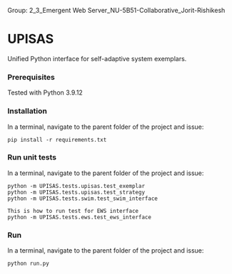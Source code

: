 Group: 2_3_Emergent Web Server_NU-5B51-Collaborative_Jorit-Rishikesh



# UPISAS
Unified Python interface for self-adaptive system exemplars.

### Prerequisites 
Tested with Python 3.9.12

### Installation
In a terminal, navigate to the parent folder of the project and issue:
```
pip install -r requirements.txt
```
### Run unit tests
In a terminal, navigate to the parent folder of the project and issue:
```
python -m UPISAS.tests.upisas.test_exemplar
python -m UPISAS.tests.upisas.test_strategy
python -m UPISAS.tests.swim.test_swim_interface

This is how to run test for EWS interface
python -m UPISAS.tests.ews.test_ews_interface
```
### Run
In a terminal, navigate to the parent folder of the project and issue:
```
python run.py
```


